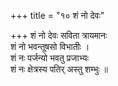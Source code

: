+++
title = "१० शं नो देवः"

+++
शं नो देवः सविता त्रायमानः  
शं नो भवन्तूषसो विभातीः ।  
शं नः पर्जन्यो भवतु प्रजाभ्यः  
शं नः क्षेत्रस्य पतिर् अस्तु शम्भुः ॥